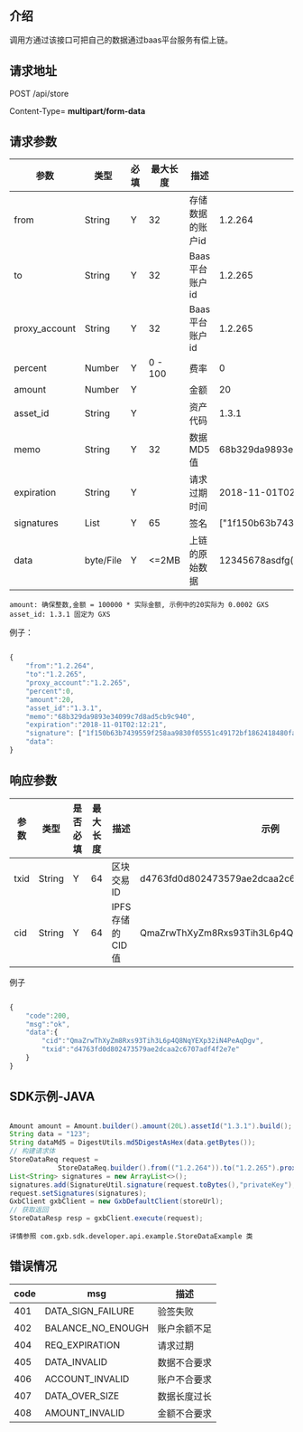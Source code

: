 


## 介绍

调用方通过该接口可把自己的数据通过baas平台服务有偿上链。

## 请求地址

POST /api/store

Content-Type= **multipart/form-data**

## 请求参数

| 参数 | 类型 | 必填 | 最大长度 | 描述 | 示例 |
|---|---|---|---|---|---|
|from | String | Y | 32 | 存储数据的账户id | 1.2.264 |
| to | String | Y | 32 | Baas平台账户id | 1.2.265 |
| proxy_account | String | Y | 32 | Baas平台账户id | 1.2.265 | 
| percent | Number | Y | 0 - 100 | 费率 | 0 |
| amount | Number | Y |  | 金额 | 20 |
| asset_id | String | Y |  | 资产代码 | 1.3.1 |
| memo | String | Y | 32 | 数据MD5值 | 68b329da9893e34099c7d8ad5cb9c940 |
| expiration | String | Y |  | 请求过期时间 | 2018-11-01T02:12:21 |
| signatures | List<String> | Y | 65 | 签名 | ["1f150b63b7439559f258aa9830f05551c49172bf1862418480fa261e7456dda8d67f08c2c6e86f716"] |
| data | byte/File | Y | <=2MB | 上链的原始数据 | 12345678asdfg()_:<>!@#$%^&*=-';\\" ' |

    amount: 确保整数,金额 = 100000 * 实际金额, 示例中的20实际为 0.0002 GXS
    asset_id: 1.3.1 固定为 GXS 

例子：

```js

{
    "from":"1.2.264",
    "to":"1.2.265",
    "proxy_account":"1.2.265",
    "percent":0,
    "amount":20,
    "asset_id":"1.3.1",
    "memo":"68b329da9893e34099c7d8ad5cb9c940",
    "expiration":"2018-11-01T02:12:21",
    "signature": ["1f150b63b7439559f258aa9830f05551c49172bf1862418480fa261e7456dda8d67f08c2c6e86f716"],
    "data":
}

```

## 响应参数

| 参数 | 类型 | 是否必填 | 最大长度 | 描述 | 示例 |
| -- | -- | -- | -- | -- | -- |
| txid | String | Y | 64 | 区块交易ID | d4763fd0d802473579ae2dcaa2c6707adf4f2e7e |
| cid | String | Y | 64 | IPFS存储的CID值 | QmaZrwThXyZm8Rxs93Tih3L6p4Q8NqYEXp32iN4PeAqDgv |

例子

```js

{
    "code":200,
    "msg":"ok",
    "data":{
        "cid":"QmaZrwThXyZm8Rxs93Tih3L6p4Q8NqYEXp32iN4PeAqDgv",
        "txid":"d4763fd0d802473579ae2dcaa2c6707adf4f2e7e"
    }
}

```

## SDK示例-JAVA

```java

Amount amount = Amount.builder().amount(20L).assetId("1.3.1").build();
String data = "123";
String dataMd5 = DigestUtils.md5DigestAsHex(data.getBytes());
// 构建请求体
StoreDataReq request =
            StoreDataReq.builder().from(("1.2.264")).to("1.2.265").proxyAccount("1.2.265").amount(amount).percent(0).memo(dataMd5).expiration(new Date().getTime() / 1000 + 60).data(data.getBytes()).build();
List<String> signatures = new ArrayList<>();
signatures.add(SignatureUtil.signature(request.toBytes(),"privateKey"); // privateKey为账户1.2.264的私钥 该生成签名过程无网络连接 具体可查源码
request.setSignatures(signatures);
GxbClient gxbClient = new GxbDefaultClient(storeUrl);
// 获取返回
StoreDataResp resp = gxbClient.execute(request);
```

    详情参照 com.gxb.sdk.developer.api.example.StoreDataExample 类

## 错误情况

| code | msg | 描述 |
| -- | -- |-- |
| 401 | DATA_SIGN_FAILURE | 验签失败 |
| 402 | BALANCE_NO_ENOUGH | 账户余额不足 |
| 404 | REQ_EXPIRATION | 请求过期 |
| 405 | DATA_INVALID | 数据不合要求 |
| 406 | ACCOUNT_INVALID | 账户不合要求 |
| 407 | DATA_OVER_SIZE | 数据长度过长 |
| 408 | AMOUNT_INVALID | 金额不合要求 |

